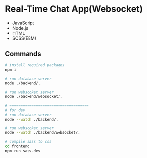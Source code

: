 # Real-Time Chat App(Websocket)

- JavaScript
- Node.js
- HTML
- SCSS(EBM)

## Commands
```sh
# install required packages
npm i

# run database server
node ./backend/.

# run websocket server
node ./backend/websocket/.

# ====================================
# for dev
# run database server
node --watch ./backend/.

# run websocket server
node --watch ./backend/websocket/.

# compile sass to css
cd frontend
npm run sass-dev
```